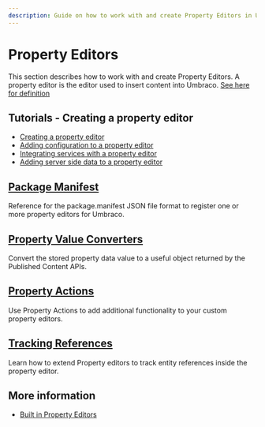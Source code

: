 ```yaml
---
description: Guide on how to work with and create Property Editors in Umbraco
---
```


# Property Editors

This section describes how to work with and create Property Editors. A property editor is the editor used to insert content into Umbraco. [See here for definition](../../fundamentals/backoffice/property-editors/)

## Tutorials - Creating a property editor

* [Creating a property editor](../../tutorials/creating-a-property-editor/)
* [Adding configuration to a property editor](../../tutorials/creating-a-property-editor/part-2.md)
* [Integrating services with a property editor](../../tutorials/creating-a-property-editor/part-3.md)
* [Adding server side data to a property editor](../../tutorials/creating-a-property-editor/part-4.md)

## [Package Manifest](../package-manifest.md)

Reference for the package.manifest JSON file format to register one or more property editors for Umbraco.

## [Property Value Converters](property-value-converters.md)

Convert the stored property data value to a useful object returned by the Published Content APIs.

## [Property Actions](property-actions.md)

Use Property Actions to add additional functionality to your custom property editors.

## [Tracking References](tracking.md)

Learn how to extend Property editors to track entity references inside the property editor.

## More information

* [Built in Property Editors](../../fundamentals/backoffice/property-editors/built-in-umbraco-property-editors/)
